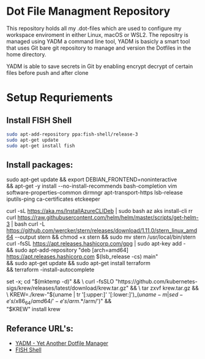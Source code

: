 # Dot File Managment Repository

This repository holds all my .dot-files which are used to configure my workspace enviroment in either Linux, macOS or WSL2.
The repositry is managed using YADM a command line tool, YADM is basicly a smart tool that uses Git bare git repository to manage and version the Dotfiles in the home directory.

YADM is able to save secrets in Git by enabling encrypt decrypt of certain files before push and after clone


# Setup Requriements

## Install FISH Shell
```bash
sudo apt-add-repository ppa:fish-shell/release-3
sudo apt-get update
sudo apt-get install fish
```

## Install packages:
sudo apt-get update && export DEBIAN_FRONTEND=noninteractive \
    && apt-get -y install --no-install-recommends bash-completion vim \
    software-properties-common dirmngr apt-transport-https lsb-release \
    iputils-ping ca-certificates etckeeper 

curl -sL https://aka.ms/InstallAzureCLIDeb | sudo bash
az aks install-cli
rr
curl https://raw.githubusercontent.com/helm/helm/master/scripts/get-helm-3 | bash
curl -L https://github.com/wercker/stern/releases/download/1.11.0/stern_linux_amd64 --output stern && chmod +x stern && sudo mv stern /usr/local/bin/stern
curl -fsSL https://apt.releases.hashicorp.com/gpg | sudo apt-key add - \
    && sudo apt-add-repository "deb [arch=amd64] https://apt.releases.hashicorp.com $(lsb_release -cs) main" \
    && sudo apt-get update && sudo apt-get install terraform \
    && terraform -install-autocomplete

set -x; cd "$(mktemp -d)" && \
    curl -fsSLO "https://github.com/kubernetes-sigs/krew/releases/latest/download/krew.tar.gz" && \
    tar zxvf krew.tar.gz && \
    KREW=./krew-"$(uname | tr '[:upper:]' '[:lower:]')_$(uname -m | sed -e 's/x86_64/amd64/' -e 's/arm.*$/arm/')" && \
    "$KREW" install krew 


## Referance URL's:
- [YADM - Yet Another Dotfile Manager](https://yadm.io/)
- [FISH Shell](https://fishshell.com/)
